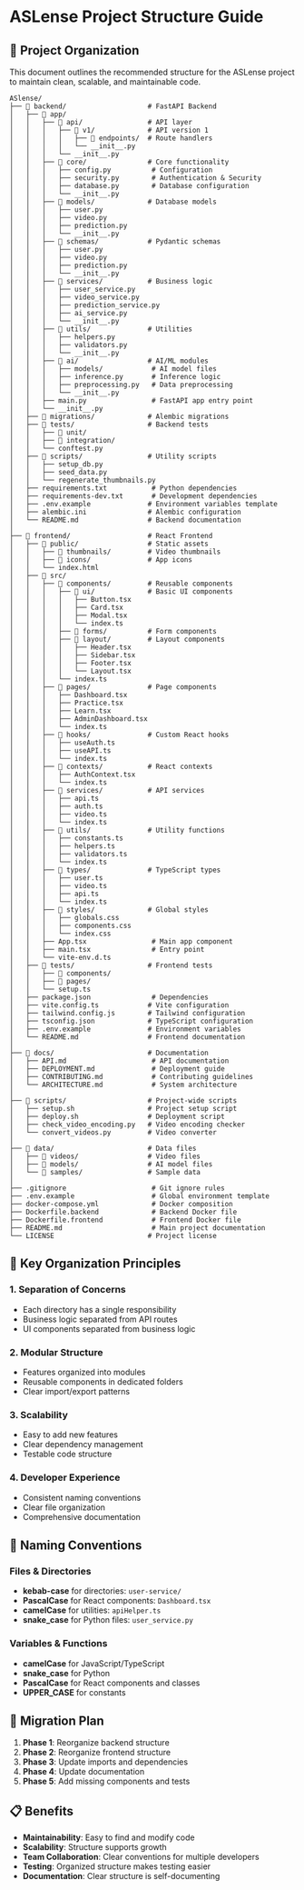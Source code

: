 # ASLense Project Structure Guide

## 📁 Project Organization

This document outlines the recommended structure for the ASLense project to maintain clean, scalable, and maintainable code.

```
ASlense/
├── 📁 backend/                    # FastAPI Backend
│   ├── 📁 app/
│   │   ├── 📁 api/                # API layer
│   │   │   ├── 📁 v1/             # API version 1
│   │   │   │   ├── 📁 endpoints/  # Route handlers
│   │   │   │   └── __init__.py
│   │   │   └── __init__.py
│   │   ├── 📁 core/               # Core functionality
│   │   │   ├── config.py          # Configuration
│   │   │   ├── security.py        # Authentication & Security
│   │   │   ├── database.py        # Database configuration
│   │   │   └── __init__.py
│   │   ├── 📁 models/             # Database models
│   │   │   ├── user.py
│   │   │   ├── video.py
│   │   │   ├── prediction.py
│   │   │   └── __init__.py
│   │   ├── 📁 schemas/            # Pydantic schemas
│   │   │   ├── user.py
│   │   │   ├── video.py
│   │   │   ├── prediction.py
│   │   │   └── __init__.py
│   │   ├── 📁 services/           # Business logic
│   │   │   ├── user_service.py
│   │   │   ├── video_service.py
│   │   │   ├── prediction_service.py
│   │   │   ├── ai_service.py
│   │   │   └── __init__.py
│   │   ├── 📁 utils/              # Utilities
│   │   │   ├── helpers.py
│   │   │   ├── validators.py
│   │   │   └── __init__.py
│   │   ├── 📁 ai/                 # AI/ML modules
│   │   │   ├── models/            # AI model files
│   │   │   ├── inference.py       # Inference logic
│   │   │   ├── preprocessing.py   # Data preprocessing
│   │   │   └── __init__.py
│   │   ├── main.py                # FastAPI app entry point
│   │   └── __init__.py
│   ├── 📁 migrations/             # Alembic migrations
│   ├── 📁 tests/                  # Backend tests
│   │   ├── 📁 unit/
│   │   ├── 📁 integration/
│   │   └── conftest.py
│   ├── 📁 scripts/                # Utility scripts
│   │   ├── setup_db.py
│   │   ├── seed_data.py
│   │   └── regenerate_thumbnails.py
│   ├── requirements.txt           # Python dependencies
│   ├── requirements-dev.txt       # Development dependencies
│   ├── .env.example              # Environment variables template
│   ├── alembic.ini               # Alembic configuration
│   └── README.md                 # Backend documentation
│
├── 📁 frontend/                   # React Frontend
│   ├── 📁 public/                 # Static assets
│   │   ├── 📁 thumbnails/         # Video thumbnails
│   │   ├── 📁 icons/              # App icons
│   │   └── index.html
│   ├── 📁 src/
│   │   ├── 📁 components/         # Reusable components
│   │   │   ├── 📁 ui/             # Basic UI components
│   │   │   │   ├── Button.tsx
│   │   │   │   ├── Card.tsx
│   │   │   │   ├── Modal.tsx
│   │   │   │   └── index.ts
│   │   │   ├── 📁 forms/          # Form components
│   │   │   ├── 📁 layout/         # Layout components
│   │   │   │   ├── Header.tsx
│   │   │   │   ├── Sidebar.tsx
│   │   │   │   ├── Footer.tsx
│   │   │   │   └── Layout.tsx
│   │   │   └── index.ts
│   │   ├── 📁 pages/              # Page components
│   │   │   ├── Dashboard.tsx
│   │   │   ├── Practice.tsx
│   │   │   ├── Learn.tsx
│   │   │   ├── AdminDashboard.tsx
│   │   │   └── index.ts
│   │   ├── 📁 hooks/              # Custom React hooks
│   │   │   ├── useAuth.ts
│   │   │   ├── useAPI.ts
│   │   │   └── index.ts
│   │   ├── 📁 contexts/           # React contexts
│   │   │   ├── AuthContext.tsx
│   │   │   └── index.ts
│   │   ├── 📁 services/           # API services
│   │   │   ├── api.ts
│   │   │   ├── auth.ts
│   │   │   ├── video.ts
│   │   │   └── index.ts
│   │   ├── 📁 utils/              # Utility functions
│   │   │   ├── constants.ts
│   │   │   ├── helpers.ts
│   │   │   ├── validators.ts
│   │   │   └── index.ts
│   │   ├── 📁 types/              # TypeScript types
│   │   │   ├── user.ts
│   │   │   ├── video.ts
│   │   │   ├── api.ts
│   │   │   └── index.ts
│   │   ├── 📁 styles/             # Global styles
│   │   │   ├── globals.css
│   │   │   ├── components.css
│   │   │   └── index.css
│   │   ├── App.tsx                # Main app component
│   │   ├── main.tsx               # Entry point
│   │   └── vite-env.d.ts
│   ├── 📁 tests/                  # Frontend tests
│   │   ├── 📁 components/
│   │   ├── 📁 pages/
│   │   └── setup.ts
│   ├── package.json               # Dependencies
│   ├── vite.config.ts            # Vite configuration
│   ├── tailwind.config.js        # Tailwind configuration
│   ├── tsconfig.json             # TypeScript configuration
│   ├── .env.example              # Environment variables
│   └── README.md                 # Frontend documentation
│
├── 📁 docs/                       # Documentation
│   ├── API.md                     # API documentation
│   ├── DEPLOYMENT.md              # Deployment guide
│   ├── CONTRIBUTING.md            # Contributing guidelines
│   └── ARCHITECTURE.md            # System architecture
│
├── 📁 scripts/                    # Project-wide scripts
│   ├── setup.sh                  # Project setup script
│   ├── deploy.sh                 # Deployment script
│   ├── check_video_encoding.py   # Video encoding checker
│   └── convert_videos.py         # Video converter
│
├── 📁 data/                       # Data files
│   ├── 📁 videos/                 # Video files
│   ├── 📁 models/                 # AI model files
│   └── 📁 samples/                # Sample data
│
├── .gitignore                     # Git ignore rules
├── .env.example                   # Global environment template
├── docker-compose.yml             # Docker composition
├── Dockerfile.backend             # Backend Docker file
├── Dockerfile.frontend            # Frontend Docker file
├── README.md                      # Main project documentation
└── LICENSE                       # Project license
```

## 🎯 Key Organization Principles

### 1. **Separation of Concerns**
- Each directory has a single responsibility
- Business logic separated from API routes
- UI components separated from business logic

### 2. **Modular Structure**
- Features organized into modules
- Reusable components in dedicated folders
- Clear import/export patterns

### 3. **Scalability**
- Easy to add new features
- Clear dependency management
- Testable code structure

### 4. **Developer Experience**
- Consistent naming conventions
- Clear file organization
- Comprehensive documentation

## 📝 Naming Conventions

### Files & Directories
- **kebab-case** for directories: `user-service/`
- **PascalCase** for React components: `Dashboard.tsx`
- **camelCase** for utilities: `apiHelper.ts`
- **snake_case** for Python files: `user_service.py`

### Variables & Functions
- **camelCase** for JavaScript/TypeScript
- **snake_case** for Python
- **PascalCase** for React components and classes
- **UPPER_CASE** for constants

## 🚀 Migration Plan

1. **Phase 1**: Reorganize backend structure
2. **Phase 2**: Reorganize frontend structure  
3. **Phase 3**: Update imports and dependencies
4. **Phase 4**: Update documentation
5. **Phase 5**: Add missing components and tests

## 📋 Benefits

- **Maintainability**: Easy to find and modify code
- **Scalability**: Structure supports growth
- **Team Collaboration**: Clear conventions for multiple developers
- **Testing**: Organized structure makes testing easier
- **Documentation**: Clear structure is self-documenting
